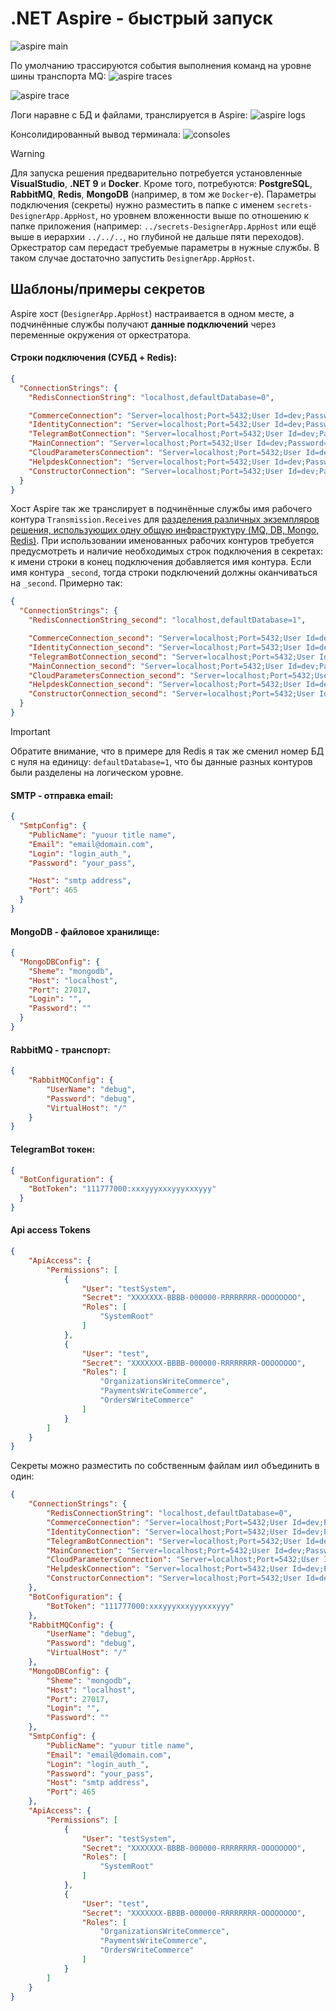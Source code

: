 # .NET Aspire - быстрый запуск

![aspire main](../img/aspire-main.png) 

По умолчанию трассируются события выполнения команд на уровне шины транспорта MQ:
![aspire traces](../img/aspire-traces-mq.png)

![aspire trace](../img/aspire-trace-mq.png)

Логи наравне с БД и файлами, транслируется в Aspire:
![aspire logs](../img/aspire-logs.png)

Консолидированный вывод терминала:
![consoles](../img/aspire-consoles.png)

> [!WARNING]
> Для запуска решения предварительно потребуется установленные **VisualStudio**, **.NET 9** и **Docker**.
Кроме того, потребуются:  **PostgreSQL**, **RabbitMQ**, **Redis**, **MongoDB** (например, в том же `Docker`-е).
Параметры подключения (секреты) нужно разместить в папке с именем `secrets-DesignerApp.AppHost`, но уровнем вложенности выше по отношению к папке приложения (например: `../secrets-DesignerApp.AppHost` или ещё выше в иерархии `../../..`, но глубиной не дальше пяти переходов). Оркестратор сам передаст требуемые параметры в нужные службы. В таком случае достаточно запустить `DesignerApp.AppHost`.

## Шаблоны/примеры секретов
Aspire хост (`DesignerApp.AppHost`) настраивается в одном месте, а подчинённые службы получают **данные подключений** через переменные окружения от оркестратора.

#### Строки подключения (СУБД + Redis):
```json
{
  "ConnectionStrings": {
    "RedisConnectionString": "localhost,defaultDatabase=0",

    "CommerceConnection": "Server=localhost;Port=5432;User Id=dev;Password=dev;Database=CommerceContext",
    "IdentityConnection": "Server=localhost;Port=5432;User Id=dev;Password=dev;Database=IdentityContext",
    "TelegramBotConnection": "Server=localhost;Port=5432;User Id=dev;Password=dev;Database=TelegramBotContext",
    "MainConnection": "Server=localhost;Port=5432;User Id=dev;Password=dev;Database=MainContext",
    "CloudParametersConnection": "Server=localhost;Port=5432;User Id=dev;Password=dev;Database=StorageContext",
    "HelpdeskConnection": "Server=localhost;Port=5432;User Id=dev;Password=dev;Database=HelpDeskContext",
    "ConstructorConnection": "Server=localhost;Port=5432;User Id=dev;Password=dev;Database=ConstructorContext"
  }
}
```

Хост Aspire так же транслирует в подчинённые службы имя рабочего контура `Transmission.Receives` для [разделения различных экземпляров решения, использующих одну общую инфраструктуру (MQ, DB, Mongo, Redis)](https://github.com/badhitman/DesignerApp?tab=readme-ov-file#stage-%D0%BA%D0%BE%D0%BD%D1%82%D1%83%D1%80). При использовании именованных рабочих контуров требуется предусмотреть и наличие необходимых строк подключения в секретах: к имени строки в конец подключения добавляется имя контура. Если имя контура `_second`, тогда строки подключений должны оканчиваться на `_second`. Примерно так:
```json
{
  "ConnectionStrings": {
    "RedisConnectionString_second": "localhost,defaultDatabase=1",

    "CommerceConnection_second": "Server=localhost;Port=5432;User Id=dev;Password=dev;Database=CommerceContext",
    "IdentityConnection_second": "Server=localhost;Port=5432;User Id=dev;Password=dev;Database=IdentityContext",
    "TelegramBotConnection_second": "Server=localhost;Port=5432;User Id=dev;Password=dev;Database=TelegramBotContext",
    "MainConnection_second": "Server=localhost;Port=5432;User Id=dev;Password=dev;Database=MainContext",
    "CloudParametersConnection_second": "Server=localhost;Port=5432;User Id=dev;Password=dev;Database=StorageContext",
    "HelpdeskConnection_second": "Server=localhost;Port=5432;User Id=dev;Password=dev;Database=HelpDeskContext",
    "ConstructorConnection_second": "Server=localhost;Port=5432;User Id=dev;Password=dev;Database=ConstructorContext"
  }
}
```
> [!IMPORTANT]
> Обратите внимание, что в примере для Redis я так же сменил номер БД с нуля на единицу: `defaultDatabase=1`, что бы данные разных контуров были разделены на логическом уровне.


#### SMTP - отправка email:
```json
{
  "SmtpConfig": {
    "PublicName": "yuour title name",
    "Email": "email@domain.com",
    "Login": "login_auth_",
    "Password": "your_pass",

    "Host": "smtp address",
    "Port": 465
  }
}
```

#### MongoDB - файловое хранилище:
```json
{
  "MongoDBConfig": {
    "Sheme": "mongodb",
    "Host": "localhost",
    "Port": 27017,
    "Login": "",
    "Password": ""
  }
}
```

#### RabbitMQ - транспорт:
```json
{
	"RabbitMQConfig": {
		"UserName": "debug",
		"Password": "debug",
		"VirtualHost": "/"
	}
}
```

#### TelegramBot токен:
```json
{
  "BotConfiguration": {
    "BotToken": "111777000:xxxyyyxxxyyyxxxyyy"
  }
}
```

#### Api access Tokens
```json
{
	"ApiAccess": {
		"Permissions": [
			{
				"User": "testSystem",
				"Secret": "XXXXXXX-BBBB-000000-RRRRRRRR-OOOOOOOO",
				"Roles": [
					"SystemRoot"
				]
			},
			{
				"User": "test",
				"Secret": "XXXXXXX-BBBB-000000-RRRRRRRR-OOOOOOOO",
				"Roles": [
					"OrganizationsWriteCommerce",
					"PaymentsWriteCommerce",
					"OrdersWriteCommerce"
				]
			}
		]
	}
}
```

Секреты можно разместить по собственным файлам иил объединить в один:
```json
{
	"ConnectionStrings": {
		"RedisConnectionString": "localhost,defaultDatabase=0",
		"CommerceConnection": "Server=localhost;Port=5432;User Id=dev;Password=dev;Database=CommerceContext",
		"IdentityConnection": "Server=localhost;Port=5432;User Id=dev;Password=dev;Database=IdentityContext",
		"TelegramBotConnection": "Server=localhost;Port=5432;User Id=dev;Password=dev;Database=TelegramBotContext",
		"MainConnection": "Server=localhost;Port=5432;User Id=dev;Password=dev;Database=MainContext",
		"CloudParametersConnection": "Server=localhost;Port=5432;User Id=dev;Password=dev;Database=StorageContext",
		"HelpdeskConnection": "Server=localhost;Port=5432;User Id=dev;Password=dev;Database=HelpDeskContext",
		"ConstructorConnection": "Server=localhost;Port=5432;User Id=dev;Password=dev;Database=ConstructorContext"
	},
	"BotConfiguration": {
		"BotToken": "111777000:xxxyyyxxxyyyxxxyyy"
	},
	"RabbitMQConfig": {
		"UserName": "debug",
		"Password": "debug",
		"VirtualHost": "/"
	},
	"MongoDBConfig": {
		"Sheme": "mongodb",
		"Host": "localhost",
		"Port": 27017,
		"Login": "",
		"Password": ""
	},
	"SmtpConfig": {
		"PublicName": "yuour title name",
		"Email": "email@domain.com",
		"Login": "login_auth_",
		"Password": "your_pass",
		"Host": "smtp address",
		"Port": 465
	},
	"ApiAccess": {
		"Permissions": [
			{
				"User": "testSystem",
				"Secret": "XXXXXXX-BBBB-000000-RRRRRRRR-OOOOOOOO",
				"Roles": [
					"SystemRoot"
				]
			},
			{
				"User": "test",
				"Secret": "XXXXXXX-BBBB-000000-RRRRRRRR-OOOOOOOO",
				"Roles": [
					"OrganizationsWriteCommerce",
					"PaymentsWriteCommerce",
					"OrdersWriteCommerce"
				]
			}
		]
	}
}
```